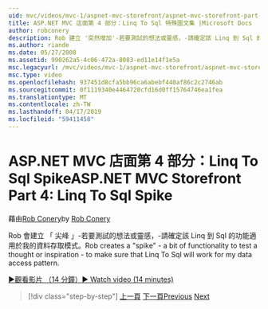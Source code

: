 ```yaml
---
uid: mvc/videos/mvc-1/aspnet-mvc-storefront/aspnet-mvc-storefront-part-4-linq-to-sql-spike
title: ASP.NET MVC 店面第 4 部分：Linq To Sql 特殊圖文集 |Microsoft Docs
author: robconery
description: Rob 建立 '突然增加'-若要測試的想法或靈感，-請確定該 Linq 到 Sql 的功能適用於我的資料存取模式。
ms.author: riande
ms.date: 05/27/2008
ms.assetid: 990262a5-4c06-472a-8083-ed11e14f1e5a
msc.legacyurl: /mvc/videos/mvc-1/aspnet-mvc-storefront/aspnet-mvc-storefront-part-4-linq-to-sql-spike
msc.type: video
ms.openlocfilehash: 937451d8cfa5bb96ca6abebf440af86c2c2746ab
ms.sourcegitcommit: 0f1119340e4464720cfd16d0ff15764746ea1fea
ms.translationtype: MT
ms.contentlocale: zh-TW
ms.lasthandoff: 04/17/2019
ms.locfileid: "59411458"
---
```

# <a name="aspnet-mvc-storefront-part-4-linq-to-sql-spike"></a><span data-ttu-id="cc807-103">ASP.NET MVC 店面第 4 部分：Linq To Sql Spike</span><span class="sxs-lookup"><span data-stu-id="cc807-103">ASP.NET MVC Storefront Part 4: Linq To Sql Spike</span></span>

<span data-ttu-id="cc807-104">藉由[Rob Conery](https://github.com/robconery)</span><span class="sxs-lookup"><span data-stu-id="cc807-104">by [Rob Conery](https://github.com/robconery)</span></span>

<span data-ttu-id="cc807-105">Rob 會建立 「 尖峰 」-若要測試的想法或靈感，-請確定該 Linq 到 Sql 的功能適用於我的資料存取模式。</span><span class="sxs-lookup"><span data-stu-id="cc807-105">Rob creates a "spike" - a bit of functionality to test a thought or inspiration - to make sure that Linq To Sql will work for my data access pattern.</span></span>

[<span data-ttu-id="cc807-106">&#9654;觀看影片 （14 分鐘）</span><span class="sxs-lookup"><span data-stu-id="cc807-106">&#9654; Watch video (14 minutes)</span></span>](https://channel9.msdn.com/Blogs/ASP-NET-Site-Videos/aspnet-mvc-storefront-part-4-linq-to-sql-spike)

> [!div class="step-by-step"]
> <span data-ttu-id="cc807-107">[上一頁](aspnet-mvc-storefront-part-3-pipes-and-filters.md)
> [下一頁](aspnet-mvc-storefront-part-5-globalization.md)</span><span class="sxs-lookup"><span data-stu-id="cc807-107">[Previous](aspnet-mvc-storefront-part-3-pipes-and-filters.md)
[Next](aspnet-mvc-storefront-part-5-globalization.md)</span></span>
